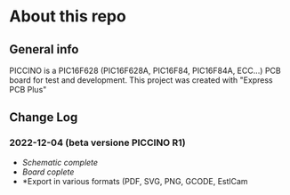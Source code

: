 # About this repo

## General info
PICCINO is a PIC16F628 (PIC16F628A, PIC16F84, PIC16F84A, ECC...) PCB board for test and development.
This project was created with "Express PCB Plus" 

## Change Log
### 2022-12-04 (beta versione PICCINO R1)
* *Schematic complete*
* *Board coplete*
* *Export in various formats (PDF, SVG, PNG, GCODE, EstlCam
   
